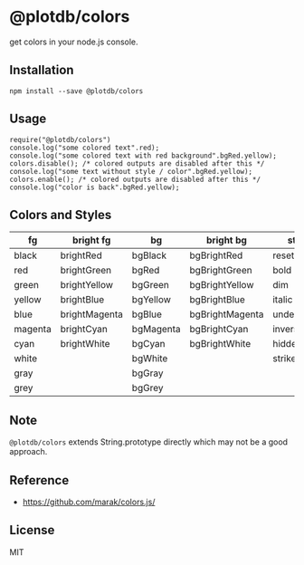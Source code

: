 # @plotdb/colors

get colors in your node.js console.


## Installation

    npm install --save @plotdb/colors


## Usage

    require("@plotdb/colors")
    console.log("some colored text".red);
    console.log("some colored text with red background".bgRed.yellow);
    colors.disable(); /* colored outputs are disabled after this */
    console.log("some text without style / color".bgRed.yellow);
    colors.enable(); /* colored outputs are disabled after this */
    console.log("color is back".bgRed.yellow);
 

## Colors and Styles

| fg      | bright fg     | bg        | bright bg       | styles        |
|---------|---------------|-----------|-----------------|---------------|
| black   | brightRed     | bgBlack   | bgBrightRed     | reset         |
| red     | brightGreen   | bgRed     | bgBrightGreen   | bold          |
| green   | brightYellow  | bgGreen   | bgBrightYellow  | dim           |
| yellow  | brightBlue    | bgYellow  | bgBrightBlue    | italic        |
| blue    | brightMagenta | bgBlue    | bgBrightMagenta | underline     |
| magenta | brightCyan    | bgMagenta | bgBrightCyan    | inverse       |
| cyan    | brightWhite   | bgCyan    | bgBrightWhite   | hidden        |
| white   |               | bgWhite   |                 | strikethrough |
| gray    |               | bgGray    |                 |               |
| grey    |               | bgGrey    |                 |               |


## Note

`@plotdb/colors` extends String.prototype directly which may not be a good approach.


## Reference

 - https://github.com/marak/colors.js/


## License

MIT

